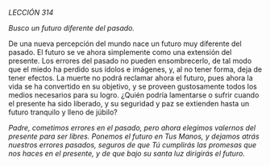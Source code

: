 *LECCIÓN 314*

*Busco un futuro diferente del pasado.*

De una nueva percepción del mundo nace un futuro muy diferente del pasado. El futuro se ve ahora simplemente como una extensión del presente. Los errores del pasado no pueden ensombrecerlo, de tal modo que el miedo ha perdido sus ídolos e imágenes, y, al no tener forma, deja de tener efectos. La muerte no podrá reclamar ahora el futuro, pues ahora la vida se ha convertido en su objetivo, y se proveen gustosamente todos los medios necesarios para su logro. ¿Quién podría lamentarse o sufrir cuando el presente ha sido liberado, y su seguridad y paz se extienden hasta un futuro tranquilo y lleno de júbilo?

_Padre, cometimos errores en el pasado, pero ahora elegimos valernos del presente para ser libres. Ponemos el futuro en Tus Manos, y dejamos atrás nuestros errores pasados, seguros de que Tú cumplirás las promesas que nos haces en el presente, y de que bajo su santa luz dirigirás el futuro._